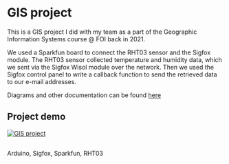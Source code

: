 # GIS project

This is a GIS project I did with my team as a part of the Geographic Information Systems course @ FOI back in 2021.

We used a Sparkfun board to connect the RHT03 sensor and the Sigfox module. The RHT03 sensor collected temperature and humidity data, which we sent via the Sigfox Wisol module over the network. Then we used the Sigfox control panel to write a callback function to send the retrieved data to our e-mail addresses.

Diagrams and other documentation can be found [here](https://github.com/mkovac700/gis/tree/master/Documentation)

## Project demo

[![GIS project](https://img.youtube.com/vi/wiwyIp2AbFc/0.jpg)](https://www.youtube.com/watch?v=wiwyIp2AbFc)

##
Arduino, Sigfox, Sparkfun, RHT03
